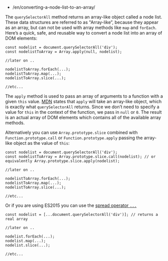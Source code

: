 -   /en/converting-a-node-list-to-an-array/

The `querySelectorAll` method returns an array-like object called a node list. These data structures are referred to as "Array-like”, because they appear as an array, but can not be used with array methods like `map` and `forEach`. Here’s a quick, safe, and reusable way to convert a node list into an array of DOM elements:

    const nodelist = document.querySelectorAll('div');
    const nodelistToArray = Array.apply(null, nodelist);

    //later on ..

    nodelistToArray.forEach(...);
    nodelistToArray.map(...);
    nodelistToArray.slice(...);

    //etc...

The `apply` method is used to pass an array of arguments to a function with a given `this` value. [MDN](https://developer.mozilla.org/en-US/docs/Web/JavaScript/Reference/Global_Objects/Function/apply) states that `apply` will take an array-like object, which is exactly what `querySelectorAll` returns. Since we don’t need to specify a value for `this` in the context of the function, we pass in `null` or `0`. The result is an actual array of DOM elements which contains all of the available array methods.

Alternatively you can use `Array.prototype.slice` combined with `Function.prototype.call` or `Function.prototype.apply` passing the array-like object as the value of `this`:

    const nodelist = document.querySelectorAll('div');
    const nodelistToArray = Array.prototype.slice.call(nodelist); // or equivalently Array.prototype.slice.apply(nodelist);

    //later on ..

    nodelistToArray.forEach(...);
    nodelistToArray.map(...);
    nodelistToArray.slice(...);

    //etc...

Or if you are using ES2015 you can use the [spread operator `...`](https://developer.mozilla.org/en-US/docs/Web/JavaScript/Reference/Operators/Spread_operator)

    const nodelist = [...document.querySelectorAll('div')]; // returns a real array

    //later on ..

    nodelist.forEach(...);
    nodelist.map(...);
    nodelist.slice(...);

    //etc...

